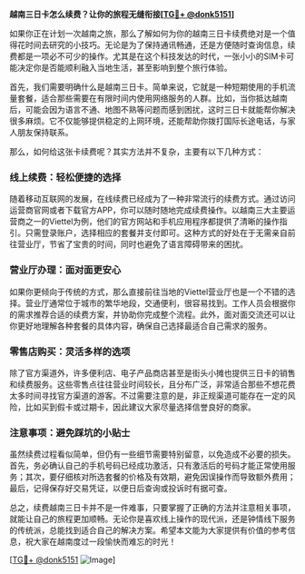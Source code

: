 **越南三日卡怎么续费？让你的旅程无缝衔接[[TG💪+ @donk5151](https://t.me/s/donk5151)]**

如果你正在计划一次越南之旅，那么了解如何为你的越南三日卡续费绝对是一个值得花时间去研究的小技巧。无论是为了保持通讯畅通，还是方便随时查询信息，续费都是一项必不可少的操作。尤其是在这个科技发达的时代，一张小小的SIM卡可能决定你是否能顺利融入当地生活，甚至影响到整个旅行体验。

首先，我们需要明确什么是越南三日卡。简单来说，它就是一种短期使用的手机流量套餐，适合那些需要在有限时间内使用网络服务的人群。比如，当你抵达越南后，可能会因为语言不通、地图不熟等问题而感到困扰，这时三日卡就能帮你解决很多麻烦。它不仅能够提供稳定的上网环境，还能帮助你拨打国际长途电话，与家人朋友保持联系。

那么，如何给这张卡续费呢？其实方法并不复杂，主要有以下几种方式：

### 线上续费：轻松便捷的选择

随着移动互联网的发展，在线续费已经成为了一种非常流行的续费方式。通过访问运营商官网或者下载官方APP，你可以随时随地完成续费操作。以越南三大主要运营商之一的Viettel为例，他们的官方网站和手机应用程序都提供了清晰的操作指引。只需登录账户，选择相应的套餐并支付即可。这种方式的好处在于无需亲自前往营业厅，节省了宝贵的时间，同时也避免了语言障碍带来的困扰。

### 营业厅办理：面对面更安心

如果你更倾向于传统的方式，那么直接前往当地的Viettel营业厅也是一个不错的选择。营业厅通常位于城市的繁华地段，交通便利，很容易找到。工作人员会根据你的需求推荐合适的续费方案，并协助你完成整个流程。此外，面对面交流还可以让你更好地理解各种套餐的具体内容，确保自己选择最适合自己需求的服务。

### 零售店购买：灵活多样的选项

除了官方渠道外，许多便利店、电子产品商店甚至是街头小摊也提供三日卡的销售和续费服务。这些零售点往往营业时间较长，且分布广泛，非常适合那些不想花费太多时间寻找官方渠道的游客。不过需要注意的是，非正规渠道可能存在一定的风险，比如买到假卡或过期卡，因此建议大家尽量选择信誉良好的商家。

### 注意事项：避免踩坑的小贴士

虽然续费过程看似简单，但仍有一些细节需要特别留意，以免造成不必要的损失。首先，务必确认自己的手机号码已经成功激活，只有激活后的号码才能正常使用服务；其次，要仔细核对所选套餐的价格及有效期，避免因误操作而导致额外费用；最后，记得保存好交易凭证，以便日后查询或投诉时有据可查。

总之，续费越南三日卡并不是一件难事，只要掌握了正确的方法并注意相关事项，就能让自己的旅程更加顺畅。无论你是喜欢线上操作的现代派，还是钟情线下服务的传统派，总能找到适合自己的解决方案。希望本文能为大家提供有价值的参考信息，祝大家在越南度过一段愉快而难忘的时光！

[[TG💪+ @donk5151](https://t.me/s/donk5151) ![Image](https://i.postimg.cc/rwNCRYN7/Snipaste-2025-04-30-17-27-05.png)]